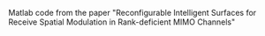 Matlab code from the paper "Reconfigurable Intelligent Surfaces for Receive Spatial Modulation in Rank-deficient MIMO Channels"
